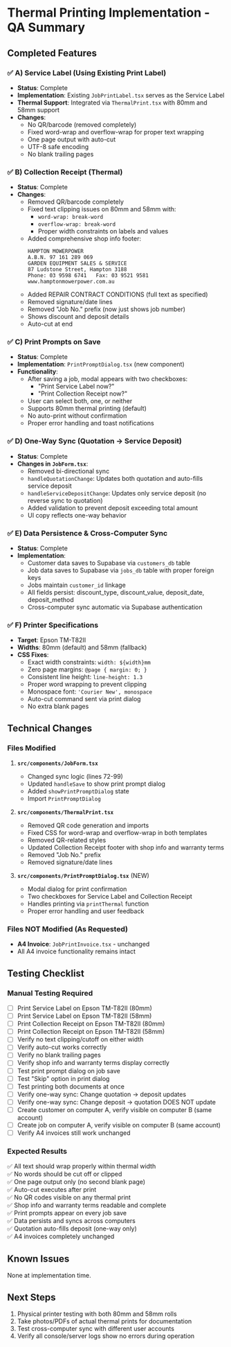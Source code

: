 # Thermal Printing Implementation - QA Summary

## Completed Features

### ✅ A) Service Label (Using Existing Print Label)
- **Status**: Complete
- **Implementation**: Existing `JobPrintLabel.tsx` serves as the Service Label
- **Thermal Support**: Integrated via `ThermalPrint.tsx` with 80mm and 58mm support
- **Changes**:
  - No QR/barcode (removed completely)
  - Fixed word-wrap and overflow-wrap for proper text wrapping
  - One page output with auto-cut
  - UTF-8 safe encoding
  - No blank trailing pages

### ✅ B) Collection Receipt (Thermal)
- **Status**: Complete
- **Changes**:
  - Removed QR/barcode completely
  - Fixed text clipping issues on 80mm and 58mm with:
    - `word-wrap: break-word`
    - `overflow-wrap: break-word`
    - Proper width constraints on labels and values
  - Added comprehensive shop info footer:
    ```
    HAMPTON MOWERPOWER
    A.B.N. 97 161 289 069
    GARDEN EQUIPMENT SALES & SERVICE
    87 Ludstone Street, Hampton 3188
    Phone: 03 9598 6741   Fax: 03 9521 9581
    www.hamptonmowerpower.com.au
    ```
  - Added REPAIR CONTRACT CONDITIONS (full text as specified)
  - Removed signature/date lines
  - Removed "Job No." prefix (now just shows job number)
  - Shows discount and deposit details
  - Auto-cut at end

### ✅ C) Print Prompts on Save
- **Status**: Complete
- **Implementation**: `PrintPromptDialog.tsx` (new component)
- **Functionality**:
  - After saving a job, modal appears with two checkboxes:
    - "Print Service Label now?" 
    - "Print Collection Receipt now?"
  - User can select both, one, or neither
  - Supports 80mm thermal printing (default)
  - No auto-print without confirmation
  - Proper error handling and toast notifications

### ✅ D) One-Way Sync (Quotation → Service Deposit)
- **Status**: Complete
- **Changes in `JobForm.tsx`**:
  - Removed bi-directional sync
  - `handleQuotationChange`: Updates both quotation and auto-fills service deposit
  - `handleServiceDepositChange`: Updates only service deposit (no reverse sync to quotation)
  - Added validation to prevent deposit exceeding total amount
  - UI copy reflects one-way behavior

### ✅ E) Data Persistence & Cross-Computer Sync
- **Status**: Complete
- **Implementation**:
  - Customer data saves to Supabase via `customers_db` table
  - Job data saves to Supabase via `jobs_db` table with proper foreign keys
  - Jobs maintain `customer_id` linkage
  - All fields persist: discount_type, discount_value, deposit_date, deposit_method
  - Cross-computer sync automatic via Supabase authentication

### ✅ F) Printer Specifications
- **Target**: Epson TM-T82II
- **Widths**: 80mm (default) and 58mm (fallback)
- **CSS Fixes**:
  - Exact width constraints: `width: ${width}mm`
  - Zero page margins: `@page { margin: 0; }`
  - Consistent line height: `line-height: 1.3`
  - Proper word wrapping to prevent clipping
  - Monospace font: `'Courier New', monospace`
  - Auto-cut command sent via print dialog
  - No extra blank pages

## Technical Changes

### Files Modified
1. **`src/components/JobForm.tsx`**
   - Changed sync logic (lines 72-99)
   - Updated `handleSave` to show print prompt dialog
   - Added `showPrintPromptDialog` state
   - Import `PrintPromptDialog`

2. **`src/components/ThermalPrint.tsx`**
   - Removed QR code generation and imports
   - Fixed CSS for word-wrap and overflow-wrap in both templates
   - Removed QR-related styles
   - Updated Collection Receipt footer with shop info and warranty terms
   - Removed "Job No." prefix
   - Removed signature/date lines

3. **`src/components/PrintPromptDialog.tsx`** (NEW)
   - Modal dialog for print confirmation
   - Two checkboxes for Service Label and Collection Receipt
   - Handles printing via `printThermal` function
   - Proper error handling and user feedback

### Files NOT Modified (As Requested)
- **A4 Invoice**: `JobPrintInvoice.tsx` - unchanged
- All A4 invoice functionality remains intact

## Testing Checklist

### Manual Testing Required
- [ ] Print Service Label on Epson TM-T82II (80mm)
- [ ] Print Service Label on Epson TM-T82II (58mm)
- [ ] Print Collection Receipt on Epson TM-T82II (80mm)
- [ ] Print Collection Receipt on Epson TM-T82II (58mm)
- [ ] Verify no text clipping/cutoff on either width
- [ ] Verify auto-cut works correctly
- [ ] Verify no blank trailing pages
- [ ] Verify shop info and warranty terms display correctly
- [ ] Test print prompt dialog on job save
- [ ] Test "Skip" option in print dialog
- [ ] Test printing both documents at once
- [ ] Verify one-way sync: Change quotation → deposit updates
- [ ] Verify one-way sync: Change deposit → quotation DOES NOT update
- [ ] Create customer on computer A, verify visible on computer B (same account)
- [ ] Create job on computer A, verify visible on computer B (same account)
- [ ] Verify A4 invoices still work unchanged

### Expected Results
✅ All text should wrap properly within thermal width  
✅ No words should be cut off or clipped  
✅ One page output only (no second blank page)  
✅ Auto-cut executes after print  
✅ No QR codes visible on any thermal print  
✅ Shop info and warranty terms readable and complete  
✅ Print prompts appear on every job save  
✅ Data persists and syncs across computers  
✅ Quotation auto-fills deposit (one-way only)  
✅ A4 invoices completely unchanged  

## Known Issues
None at implementation time.

## Next Steps
1. Physical printer testing with both 80mm and 58mm rolls
2. Take photos/PDFs of actual thermal prints for documentation
3. Test cross-computer sync with different user accounts
4. Verify all console/server logs show no errors during operation
